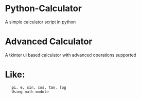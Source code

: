 # Python-Calculator
A simple calculator script in python 

# Advanced Calculator
A tkinter ui based calculator with advanced operations supported 

# Like: 
       pi, e, sin, cos, tan, log
       Using math module
